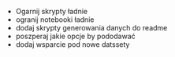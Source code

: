 * Ogarnij skrypty  ładnie
* ogranij notebooki ładnie
* dodaj skrypty generowania danych do readme
* poszperaj jakie opcje by pododawać
* dodaj wsparcie pod nowe datssety
